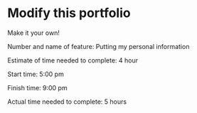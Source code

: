 # Modify this portfolio

Make it your own! 

Number and name of feature: Putting my personal information

Estimate of time needed to complete: 4 hour

Start time: 5:00 pm

Finish time: 9:00 pm

Actual time needed to complete: 5 hours